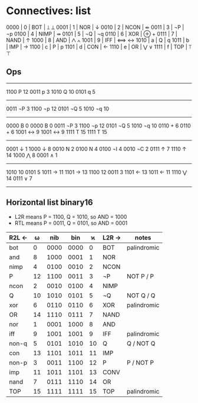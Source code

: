 # Connectives: list

0000 | 0 | BOT  | ⟘ ⊥
0001 | 1 | NOR  | ↓
0010 | 2 | NCON | ⇷
0011 | 3 | ¬P   |         ¬p
0100 | 4 | NIMP | ⇸
0101 | 5 | ¬Q   |         ¬q
0110 | 6 | XOR  | ⊕ +
0111 | 7 | NAND | ↑
1000 | 8 | AND  | ⋀ ∧
1001 | 9 | IFF  | ⟺ ↔
1010 | a | Q    |           q
1011 | b | IMP  | →
1100 | c | P    |           p
1101 | d | CON  | ←
1110 | e | OR   | ⋁ ∨
1111 | f | TOP  | ⟙ ⊤


## Ops

-----------     -----------
1100  P  12     0011  p  3
1010  Q  10     0101  q  5
-----------     -----------
0011 ¬P   3     1100 ¬p 12
0101 ¬Q   5     1010 ¬q 10
-----------     -----------
0000  B   0     0000  B  0
0011 ¬P   3     1100 ¬p 12
0101 ¬Q   5     1010 ¬q 10
0110  +   6     0110  +  6
1001  ↔   9     1001  ↔  9
1111  T  15     1111  T 15
-----------     -----------
0001  ↓   1     1000  ↓  8
0010  N   2     0100  N  4
0100 ¬I   4     0010 ¬C  2
0111  ↑   7     1110  ↑ 14
1000  ⋀   8     0001  ∧  1
-----------     -----------
1010     10     0101     5
1011  →  11     1101  → 13
1100     12     0011     3
1101  ←  13     1011  ← 11
1110  ⋁  14     0111  ∨  7
-----------     -----------





## Horizontal list binary16

- L2R means P = 1100, Q = 1010, so AND = 1000
- RTL means P = 0011, Q = 0101, so AND = 0001

R2L ←  | ω | nib  | bin  | ϰ | L2R →  | notes
-------|---|------|------|---|--------|-------------
bot    | 0 | 0000 | 0000 | 0 | BOT    | palindromic
and    | 8 | 1000 | 0001 | 1 | NOR    |
nimp   | 4 | 0100 | 0010 | 2 | NCON   |
P      |12 | 1100 | 0011 | 3 | ¬P     | NOT P / P
ncon   | 2 | 0010 | 0100 | 4 | NIMP   |
Q      |10 | 1010 | 0101 | 5 | ¬Q     | NOT Q / Q
xor    | 6 | 0110 | 0110 | 6 | XOR    | palindromic
OR     |14 | 1110 | 0111 | 7 | NAND   |
nor    | 1 | 0001 | 1000 | 8 | AND    |
iff    | 9 | 1001 | 1001 | 9 | IFF    | palindromic
non-q  | 5 | 0101 | 1010 |10 | Q      | Q / NOT Q
con    |13 | 1101 | 1011 |11 | IMP    |
non-p  | 3 | 0011 | 1100 |12 | P      | P / NOT P
imp    |11 | 1011 | 1101 |13 | CONV   |
nand   | 7 | 0111 | 1110 |14 | OR     |
TOP    |15 | 1111 | 1111 |15 | TOP    | palindromic
